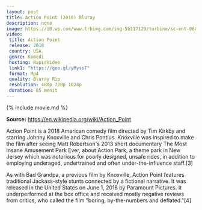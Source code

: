 ```yaml
---
layout: post
title: Action Point (2018) Bluray
description: none
image: https://i0.wp.com/www.trbimg.com/img-5b117129/turbine/sc-ent-0601-action1-20180601/1100/1100x619
video:
 title: Action Point
 release: 2018
 country: USA
 genre: Komedi
 hosting: RapidVideo
 link1: "https://goo.gl/yMyssT"
 format: Mp4
 quality: Bluray Rip
 resolution: 480p 720p 1024p
 duration: 85 menit
---
```

{% include movie.md %}

**Source:** https://en.wikipedia.org/wiki/Action_Point

Action Point is a 2018 American comedy film directed by Tim Kirkby and starring Johnny Knoxville and Chris Pontius. Knoxville was inspired to make the film after seeing Matt Robertson's 2013 short documentary The Most Insane Amusement Park Ever, about Action Park, a theme park in New Jersey which was notorious for poorly designed, unsafe rides, in addition to employing underaged, undertrained and often under-the-influence staff.[3]

As with Bad Grandpa, a previous film by Knoxville, Action Point features traditional Jackass-style stunts connected by a fictional narrative. It was released in the United States on June 1, 2018 by Paramount Pictures. It underperformed at the box office and received mostly negative reviews from critics, who called the film "boring, by-the-numbers and deflated."[4]

